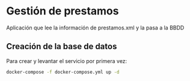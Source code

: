 # Gestión de prestamos

Aplicación que lee la información de prestamos.xml y la pasa a la BBDD

## Creación de la base de datos

Para crear y levantar el servicio por primera vez:
```bash
docker-compose -f docker-compose.yml up -d
```

